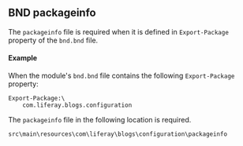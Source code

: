 ## BND packageinfo

The `packageinfo` file is required when it is defined in `Export-Package`
property of the `bnd.bnd` file.

#### Example

When the module's `bnd.bnd` file contains the following `Export-Package`
property:

```
Export-Package:\
	com.liferay.blogs.configuration
```

The `packageinfo` file in the following location is required.

```
src\main\resources\com\liferay\blogs\configuration\packageinfo
```